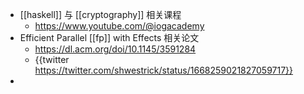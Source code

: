 - [[haskell]] 与 [[cryptography]] 相关课程
	- https://www.youtube.com/@iogacademy
- Efficient Parallel [[fp]]  with Effects 相关论文
	- https://dl.acm.org/doi/10.1145/3591284
	- {{twitter https://twitter.com/shwestrick/status/1668259021827059717}}
-